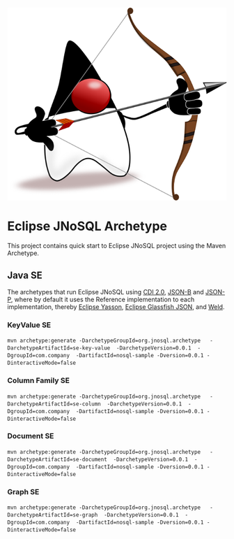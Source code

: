 ![Eclipse JNoSQL Archetype Project](https://github.com/JNOSQL/diana-site/blob/master/images/duke-diana.png)
# Eclipse JNoSQL Archetype

This project contains quick start to Eclipse JNoSQL project using the Maven Archetype.

## Java SE

The archetypes that run Eclipse JNoSQL using [CDI 2.0](https://jcp.org/en/jsr/detail?id=365), [JSON-B](https://jcp.org/en/jsr/detail?id=367) and [JSON-P](https://www.jcp.org/en/jsr/detail?id=374), where by default it uses the Reference implementation to each implementation, thereby [Eclipse Yasson](http://json-b.net/), [Eclipse Glassfish JSON](https://javaee.github.io/jsonp/), and [Weld](http://weld.cdi-spec.org/).


### KeyValue SE

`mvn archetype:generate -DarchetypeGroupId=org.jnosql.archetype   -DarchetypeArtifactId=se-key-value  -DarchetypeVersion=0.0.1  -DgroupId=com.company  -DartifactId=nosql-sample -Dversion=0.0.1 -DinteractiveMode=false`

### Column Family SE

`mvn archetype:generate -DarchetypeGroupId=org.jnosql.archetype   -DarchetypeArtifactId=se-column  -DarchetypeVersion=0.0.1  -DgroupId=com.company  -DartifactId=nosql-sample -Dversion=0.0.1 -DinteractiveMode=false`

### Document SE

`mvn archetype:generate -DarchetypeGroupId=org.jnosql.archetype   -DarchetypeArtifactId=se-document  -DarchetypeVersion=0.0.1  -DgroupId=com.company  -DartifactId=nosql-sample -Dversion=0.0.1 -DinteractiveMode=false`

### Graph SE

`mvn archetype:generate -DarchetypeGroupId=org.jnosql.archetype   -DarchetypeArtifactId=se-graph  -DarchetypeVersion=0.0.1  -DgroupId=com.company  -DartifactId=nosql-sample -Dversion=0.0.1 -DinteractiveMode=false`
